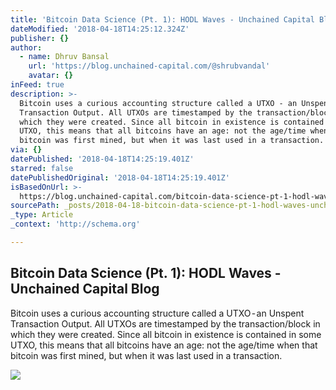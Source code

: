 ```yaml
---
title: 'Bitcoin Data Science (Pt. 1): HODL Waves - Unchained Capital Blog'
dateModified: '2018-04-18T14:25:12.324Z'
publisher: {}
author:
  - name: Dhruv Bansal
    url: 'https://blog.unchained-capital.com/@shrubvandal'
    avatar: {}
inFeed: true
description: >-
  Bitcoin uses a curious accounting structure called a UTXO - an Unspent
  Transaction Output. All UTXOs are timestamped by the transaction/block in
  which they were created. Since all bitcoin in existence is contained in some
  UTXO, this means that all bitcoins have an age: not the age/time when that
  bitcoin was first mined, but when it was last used in a transaction.
via: {}
datePublished: '2018-04-18T14:25:19.401Z'
starred: false
datePublishedOriginal: '2018-04-18T14:25:19.401Z'
isBasedOnUrl: >-
  https://blog.unchained-capital.com/bitcoin-data-science-pt-1-hodl-waves-7f3501d53f63
sourcePath: _posts/2018-04-18-bitcoin-data-science-pt-1-hodl-waves-unchained-capital.md
_type: Article
_context: 'http://schema.org'

---
```

<article style=""><h1>Bitcoin Data Science (Pt. 1): HODL Waves - Unchained Capital Blog</h1><p>Bitcoin uses a curious accounting structure called a UTXO - an Unspent Transaction Output. All UTXOs are timestamped by the transaction/block in which they were created. Since all bitcoin in existence is contained in some UTXO, this means that all bitcoins have an age: not the age/time when that bitcoin was first mined, but when it was last used in a transaction.</p><img src="https://cdn-images-1.medium.com/max/2000/1*JopnHwBLMAOn-i2v4sHiHg.png" /></article>